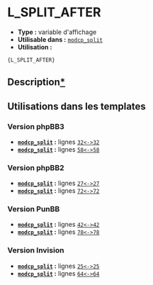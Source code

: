 # L_SPLIT_AFTER
* __Type :__ variable d'affichage
* __Utilisable dans :__ [`modcp_split`](../tpl/modcp_split.md#readme)
* __Utilisation :__

```html
{L_SPLIT_AFTER}
```

## Description[*](https://fa-tvars.appspot.com/var/L_SPLIT_AFTER)
## Utilisations dans les templates

### Version phpBB3
* __[`modcp_split`](../tpl/modcp_split.md#readme) :__ lignes [`32`](../src/prosilver/modcp_split.tpl#L32)[`<->`](../src/prosilver/modcp_split.tpl#L32-L32)[`32`](../src/prosilver/modcp_split.tpl#L32)
* __[`modcp_split`](../tpl/modcp_split.md#readme) :__ lignes [`58`](../src/prosilver/modcp_split.tpl#L58)[`<->`](../src/prosilver/modcp_split.tpl#L58-L58)[`58`](../src/prosilver/modcp_split.tpl#L58)

### Version phpBB2
* __[`modcp_split`](../tpl/modcp_split.md#readme) :__ lignes [`27`](../src/subsilver/modcp_split.tpl#L27)[`<->`](../src/subsilver/modcp_split.tpl#L27-L27)[`27`](../src/subsilver/modcp_split.tpl#L27)
* __[`modcp_split`](../tpl/modcp_split.md#readme) :__ lignes [`72`](../src/subsilver/modcp_split.tpl#L72)[`<->`](../src/subsilver/modcp_split.tpl#L72-L72)[`72`](../src/subsilver/modcp_split.tpl#L72)

### Version PunBB
* __[`modcp_split`](../tpl/modcp_split.md#readme) :__ lignes [`42`](../src/punbb/modcp_split.tpl#L42)[`<->`](../src/punbb/modcp_split.tpl#L42-L42)[`42`](../src/punbb/modcp_split.tpl#L42)
* __[`modcp_split`](../tpl/modcp_split.md#readme) :__ lignes [`78`](../src/punbb/modcp_split.tpl#L78)[`<->`](../src/punbb/modcp_split.tpl#L78-L78)[`78`](../src/punbb/modcp_split.tpl#L78)

### Version Invision
* __[`modcp_split`](../tpl/modcp_split.md#readme) :__ lignes [`25`](../src/invision/modcp_split.tpl#L25)[`<->`](../src/invision/modcp_split.tpl#L25-L25)[`25`](../src/invision/modcp_split.tpl#L25)
* __[`modcp_split`](../tpl/modcp_split.md#readme) :__ lignes [`64`](../src/invision/modcp_split.tpl#L64)[`<->`](../src/invision/modcp_split.tpl#L64-L64)[`64`](../src/invision/modcp_split.tpl#L64)

